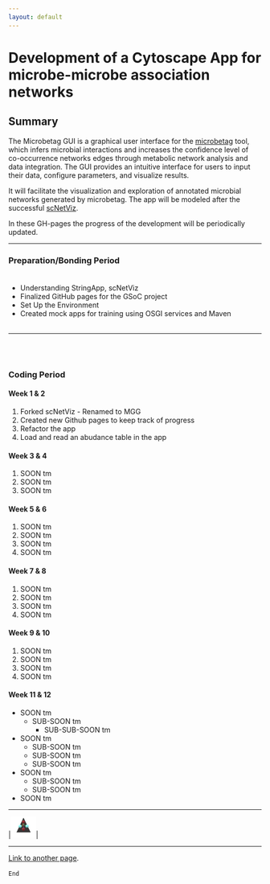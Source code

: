 ```yaml
---
layout: default
---
```


# Development of a Cytoscape App for microbe-microbe association networks                                                           


## Summary

The Microbetag GUI is a graphical user interface for the [microbetag](https://github.com/hariszaf/microbetag) tool, which infers microbial interactions and increases the confidence level of co-occurrence networks edges through metabolic network analysis and data integration. The GUI provides an intuitive interface for users to input their data, configure parameters, and visualize results.

It will facilitate the visualization and exploration of annotated microbial networks generated by microbetag. The app will be modeled after the successful [scNetViz](https://github.com/RBVI/scNetViz).

In these GH-pages the progress of the development will be periodically updated.


 * * *
 
### Preparation/Bonding Period<br><br>

* Understanding StringApp, scNetViz
* Finalized GitHub pages for the GSoC project
* Set Up the Environment
* Created mock apps for training using OSGI services and Maven
<br><br>


* * *
<br><br>

### Coding Period

#### Week 1 & 2

1.  Forked scNetViz 
             - Renamed to MGG
2.  Created new Github pages to keep track of progress
3.  Refactor the app      
4.  Load and read an abudance table in the app
 


#### Week 3 & 4

1.  SOON tm
2.  SOON tm
3.  SOON tm



#### Week 5 & 6

1.  SOON tm
2.  SOON tm
3.  SOON tm
4.  SOON tm


#### Week 7 & 8

1.  SOON tm
2.  SOON tm
3.  SOON tm
4.  SOON tm


#### Week 9 & 10


1. SOON tm
2. SOON tm
3. SOON tm
4. SOON tm


#### Week 11 & 12

- SOON tm
  - SUB-SOON tm
    - SUB-SUB-SOON tm
- SOON tm
  - SUB-SOON tm
  - SUB-SOON tm
  - SUB-SOON tm
- SOON tm
  - SUB-SOON tm
  - SUB-SOON tm
- SOON tm

* * *




|<img src="assets/img/triangle.png" width="50">|

* * *
[Link to another page](./another-page.html).

```
End
```
